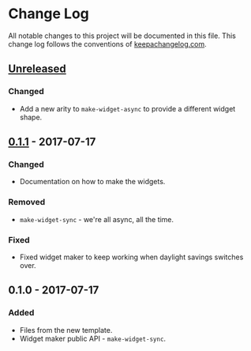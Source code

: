 # Change Log
All notable changes to this project will be documented in this file. This change log follows the conventions of [keepachangelog.com](http://keepachangelog.com/).

## [Unreleased]
### Changed
- Add a new arity to `make-widget-async` to provide a different widget shape.

## [0.1.1] - 2017-07-17
### Changed
- Documentation on how to make the widgets.

### Removed
- `make-widget-sync` - we're all async, all the time.

### Fixed
- Fixed widget maker to keep working when daylight savings switches over.

## 0.1.0 - 2017-07-17
### Added
- Files from the new template.
- Widget maker public API - `make-widget-sync`.

[Unreleased]: https://github.com/your-name/defn-spec/compare/0.1.1...HEAD
[0.1.1]: https://github.com/your-name/defn-spec/compare/0.1.0...0.1.1
